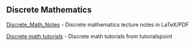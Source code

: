 Discrete Mathematics
---------------------


[Discrete_Math_Notes](https://github.com/Scarlehh/Discrete_Math_Notes) - Discrete mathematics lecture notes in LaTeX/PDF

[Discrete math tutorials](https://www.tutorialspoint.com/discrete_mathematics/) - Discrete math tutorials from tutorialspoint
